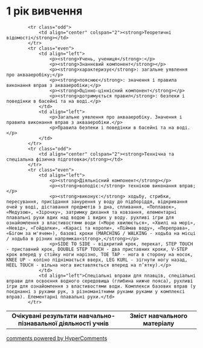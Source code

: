 <div id="hypercomments_widget" class="js-hypercomments-widget invisible"></div>

1 рік вивчення
=============================

<table>
  <body>
    <tr>
<td align="center" width="60%"><strong>Очікувані результати навчально-пізнавальної діяльності учнів</strong></td>
<td align="center" width="40%"><strong>Зміст навчального матеріалу</strong></td>
    </tr>

            <tr class="odd">
                <td align="center" colspan="2"><strong>Теоретичні відомості</strong></td>
            </tr>
            <tr class="even">
                <td align="left">
                    <p><strong>Учень, учениця</strong>:</p>
                    <p><strong>Знаннєвий компонент</strong></p>
                    <p><strong>характеризує</strong>: загальне уявлення про аквааеробіку;</p>
                    <p><strong>пояснює</strong>: значення і правила виконання вправ з аквааеробіки;</p>
                    <p><strong>Оцінно-ціннісний компонент</strong></p>
                    <p><strong>дотримується правил</strong>: безпеки і поведінки в басейні та на воді.</p>
                </td>
                <td align="left">
                    <p>Загальне уявлення про аквааеробіку. Значення і правила виконання вправ з аквааеробіки.</p>
                    <p>Правила безпеки і поведінки в басейні та на воді.</p>
                </td>
            </tr>
            <tr class="odd">
                <td align="center" colspan="2"><strong>Технічна та спеціальна фізична підготовка</strong></td>
            </tr>
            <tr class="even">
                <td align="left">
                    <p><strong>Діяльнісний компонент</strong></p>
                    <p><strong>володіє:</strong> технікою виконання вправ;</p>
                    <p><strong>виконує:</strong> ходьбу, стрибки, пересування, присідання занурення у воду до підборіддя, відкривання очей у воді, діставання предметів з дна, спливання, «Поплавок», «Медузою», «Зірочку», затримку дихання та ковзання, елементарні плавальні рухи вдих над водою і видих у воду. рухливі ігри для ознайомлення з властивостями води («Море хвилюється», «Хвилі на морі», «Невід», «Гойдалки», «Карасі та коропи», «Піймав воду», «Переправа», «Бігом за м'ячем»), базові кроки (MARCHING / WALKING - ходьба на місці / ходьба в різних напрямках<strong>,</strong></p>
                    <p>SIDE TO SIDE - відкритий крок, перекат, STEP TOUCH - приставний крок, DOUBLE STEP TOUCH - два приставних кроки, V-STEP крок вперед у стійку ноги нарізно, TOE TAP - нога в сторону на носок, KNEE UP - коліно піднімається вверх, LEG KURL - зігнути ногу назад, HEEL TOUCH - вільна нога виставляється вперед на п’ятку).</p>
                </td>
                <td align="left">Спеціальні вправи для плавців, спеціальні вправи для освоєння водного середовища (глибина нижче пояса), рухливі ігри для ознайомлення з властивостями води. Комплекси базових вправ (у поєднанні з рухами рук, з різноманітними рухами руками у комплексі вправ). Елементарні плавальні рухи.</td>
            </tr>
  </body>
</table>

<div class="js-hypercomments-container">
    <a href="http://hypercomments.com" class="hc-link" title="comments widget">comments powered by HyperComments</a>
</div>